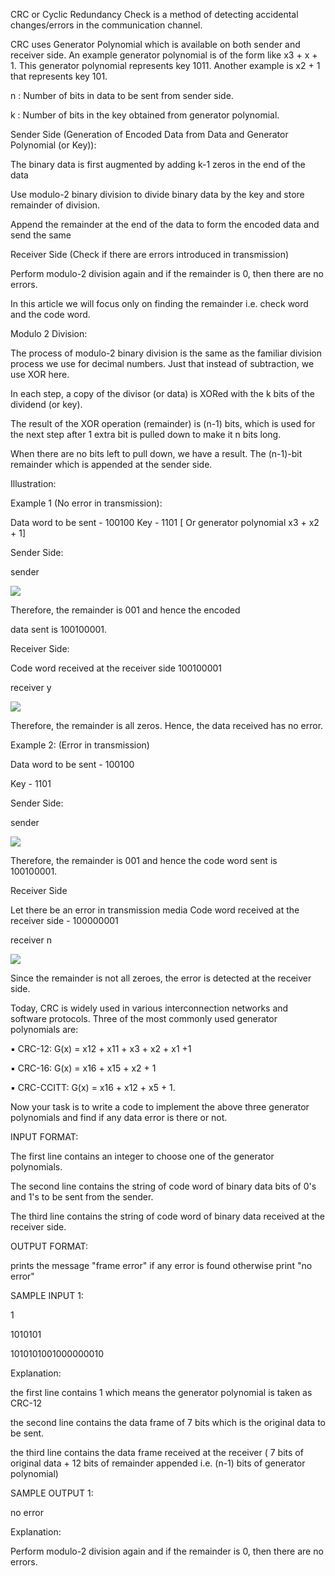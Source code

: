 CRC or Cyclic Redundancy Check is a method of detecting accidental changes/errors in the communication channel. 

CRC uses Generator Polynomial which is available on both sender and receiver side. An example generator polynomial is of the form like x3 + x + 1. This generator polynomial represents key 1011. Another example is x2 + 1 that represents key 101. 


n : Number of bits in data to be sent 
    from sender side.  
    
k : Number of bits in the key obtained 
    from generator polynomial.
    
Sender Side (Generation of Encoded Data from Data and Generator Polynomial (or Key)): 


The binary data is first augmented by adding k-1 zeros in the end of the data

Use modulo-2 binary division to divide binary data by the key and store remainder of division.

Append the remainder at the end of the data to form the encoded data and send the same

 Receiver Side (Check if there are errors introduced in transmission)
 
Perform modulo-2 division again and if the remainder is 0, then there are no errors. 


In this article we will focus only on finding the remainder i.e. check word and the code word.


Modulo 2 Division:

The process of modulo-2 binary division is the same as the familiar division process we use for decimal numbers. Just that instead of subtraction, we use XOR here.


In each step, a copy of the divisor (or data) is XORed with the k bits of the dividend (or key).

The result of the XOR operation (remainder) is (n-1) bits, which is used for the next step after 1 extra bit is pulled down to make it n bits long.

When there are no bits left to pull down, we have a result. The (n-1)-bit remainder which is appended at the sender side.

Illustration:

Example 1 (No error in transmission): 


Data word to be sent - 100100
Key - 1101 
[ Or generator polynomial x3 + x2 + 1]

Sender Side:

sender

![](https://cdncontribute.geeksforgeeks.org/wp-content/uploads/rational1.jpg)


Therefore, the remainder is 001 and hence the encoded 

data sent is 100100001.


Receiver Side:

Code word received at the receiver side  100100001


receiver y

![](https://cdncontribute.geeksforgeeks.org/wp-content/uploads/rational2.jpg)



Therefore, the remainder is all zeros. Hence, the data received has no error.

 
Example 2: (Error in transmission) 


Data word to be sent - 100100

Key - 1101



Sender Side:


sender

![](https://cdncontribute.geeksforgeeks.org/wp-content/uploads/rational1.jpg)


Therefore, the remainder is 001 and hence the code word sent is 100100001.


Receiver Side

Let there be an error in transmission media Code word received at the receiver side - 100000001


receiver n

![](https://cdncontribute.geeksforgeeks.org/wp-content/uploads/rational4.jpg)


Since the remainder is not all zeroes, the error is detected at the receiver side.


Today, CRC is widely used in various interconnection networks and software protocols. Three of the most commonly used generator polynomials are:

▪ CRC-12: G(x) = x12 + x11 + x3 + x2 + x1 +1

▪ CRC-16: G(x) = x16 + x15 + x2 + 1

▪ CRC-CCITT: G(x) = x16 + x12 + x5 + 1.

Now your task is to write a code to implement the above three generator polynomials and find if any data error is there or not.


INPUT FORMAT:

The first line contains an integer to choose one of the generator polynomials.

The second line contains the string of code word of binary data bits of 0's and 1's to be sent from the sender.

The third line contains the string of code word of binary data received at the receiver side.

OUTPUT FORMAT:

prints the message "frame error" if any error is found otherwise print "no error"

SAMPLE INPUT 1: 

1

1010101

1010101001000000010

Explanation:

the first line contains 1 which means the generator polynomial is taken as CRC-12

the second line contains the data frame of 7 bits which is the original data to be sent.

the third line contains the data frame received at the receiver ( 7 bits of original data + 12 bits of remainder appended i.e. (n-1) bits of generator polynomial)

SAMPLE OUTPUT 1:

no error

Explanation:

Perform modulo-2 division again and if the remainder is 0, then there are no errors. 
